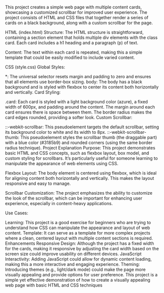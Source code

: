 This project creates a simple web page with multiple content cards, showcasing a customized scrollbar for improved user experience. The project consists of HTML and CSS files that together render a series of cards on a black background, along with a custom scrollbar for the page.

HTML (index.html)
Structure: The HTML structure is straightforward, containing a section element that holds multiple div elements with the class card. Each card includes a h1 heading and a paragraph (p) of text.

Content: The text within each card is repeated, making this a simple template that could be easily modified to include varied content.

CSS (style.css)
Global Styles:

*: The universal selector resets margin and padding to zero and ensures that all elements use border-box sizing.
body: The body has a black background and is styled with flexbox to center its content both horizontally and vertically.
Card Styling:

.card: Each card is styled with a light background color (azure), a fixed width of 600px, and padding around the content. The margin around each card ensures there is space between them. The border radius makes the card edges rounded, providing a softer look.
Custom Scrollbar:

::-webkit-scrollbar: This pseudoelement targets the default scrollbar, setting its background color to white and its width to 8px.
::-webkit-scrollbar-thumb: This pseudoelement styles the scrollbar thumb (the draggable part) with a blue color (#3185b9) and rounded corners (using the same border radius technique).
Project Explanation
Purpose: This project demonstrates basic HTML and CSS concepts, such as flexbox layout, box model, and custom styling for scrollbars. It’s particularly useful for someone learning to manipulate the appearance of web elements using CSS.

Flexbox Layout: The body element is centered using flexbox, which is ideal for aligning content both horizontally and vertically. This makes the layout responsive and easy to manage.

Scrollbar Customization: The project emphasizes the ability to customize the look of the scrollbar, which can be important for enhancing user experience, especially in content-heavy applications.

Use Cases:

Learning: This project is a good exercise for beginners who are trying to understand how CSS can manipulate the appearance and layout of web content.
Template: It can serve as a template for more complex projects where a clean, centered layout with multiple content sections is required.
Enhancements
Responsive Design: Although the project has a fixed width for the cards, making it responsive by adjusting the card width based on the screen size could improve usability on different devices.
JavaScript Interactivity: Adding JavaScript could allow for dynamic content loading, making this a more interactive and engaging experience.
Theming: Introducing themes (e.g., light/dark mode) could make the page more visually appealing and provide options for user preference.
This project is a simple yet effective demonstration of how to create a visually appealing web page with basic HTML and CSS techniques